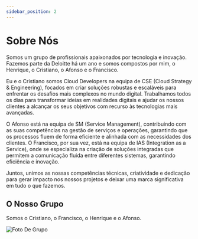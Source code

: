 ```yaml
---
sidebar_position: 2
---
```


# Sobre Nós

Somos um grupo de profissionais apaixonados por tecnologia e inovação. Fazemos parte da Deloitte há um ano e somos compostos por mim, o Henrique, o Cristiano, o Afonso e o Francisco.

Eu e o Cristiano somos Cloud Developers na equipa de CSE (Cloud Strategy & Engineering), focados em criar soluções robustas e escaláveis para enfrentar os desafios mais complexos no mundo digital. 
Trabalhamos todos os dias para transformar ideias em realidades digitais e ajudar os nossos clientes a alcançar os seus objetivos com recurso às tecnologias mais avançadas.

O Afonso está na equipa de SM (Service Management), contribuindo com as suas competências na gestão de serviços e operações, garantindo que os processos fluem de forma eficiente e alinhada com as necessidades dos clientes. O Francisco, por sua vez, está na equipa de IAS (Integration as a Service), onde se especializa na criação de soluções integradas que permitem a comunicação fluida entre diferentes sistemas, garantindo eficiência e inovação.

Juntos, unimos as nossas competências técnicas, criatividade e dedicação para gerar impacto nos nossos projetos e deixar uma marca significativa em tudo o que fazemos.  

## O Nosso Grupo

Somos o Cristiano, o Francisco, o Henrique e o Afonso.

<Carousel />

![Foto De Grupo](/img/grupo_chill.png)
